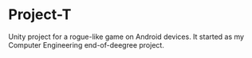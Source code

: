 # Project-T
Unity project for a rogue-like game on Android devices. It started as my Computer Engineering end-of-deegree project.
